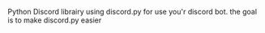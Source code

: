 Python Discord librairy using discord.py for use you'r discord bot. the goal is to make discord.py easier